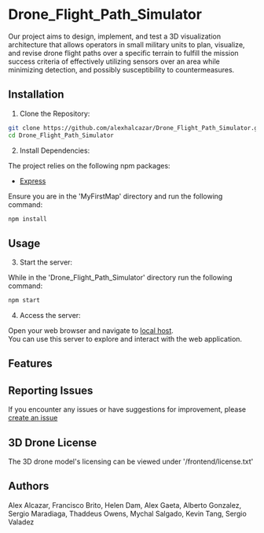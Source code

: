 # Drone_Flight_Path_Simulator

Our project aims to design, implement, and test a 3D visualization architecture that allows operators in small military units to plan, visualize, and revise drone flight paths over a specific terrain to fulfill the mission success criteria of effectively utilizing sensors over an area while minimizing detection, and possibly susceptibility to countermeasures.

## Installation

1. Clone the Repository:

```bash
git clone https://github.com/alexhalcazar/Drone_Flight_Path_Simulator.git
cd Drone_Flight_Path_Simulator
```

2. Install Dependencies:

The project relies on the following npm packages:

- [Express](https://www.npmjs.com/package/express/v/4.18.2)

Ensure you are in the 'MyFirstMap' directory and run the following command:

```bash
npm install
```

## Usage

3. Start the server:

While in the 'Drone_Flight_Path_Simulator' directory run the following command:

```bash
npm start
```

4. Access the server:

Open your web browser and navigate to [local host](http://localhost:3000/src/index.html). <br>
You can use this server to explore and interact with the web application.

## Features

<!--TODO-->

## Reporting Issues

If you encounter any issues or have suggestions for improvement, please [create an issue](https://github.com/alexhalcazar/Drone_Flight_Path_Simulator/issues)

## 3D Drone License

The 3D drone model's licensing can be viewed under '/frontend/license.txt'

## Authors

Alex Alcazar, Francisco Brito, Helen Dam, Alex Gaeta, Alberto Gonzalez, Sergio Maradiaga, Thaddeus Owens, Mychal Salgado, Kevin Tang, Sergio Valadez
